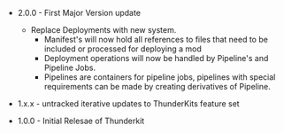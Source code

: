 ﻿* 2.0.0 - First Major Version update
  * Replace Deployments with new system.
    * Manifest's will now hold all references to files that need to be included or processed for deploying a mod
    * Deployment operations will now be handled by Pipeline's and Pipeline Jobs.
    * Pipelines are containers for pipeline jobs, pipelines with special requirements can be made by creating derivatives of Pipeline.

* 1.x.x - untracked iterative updates to ThunderKits feature set
* 1.0.0 - Initial Relesae of Thunderkit